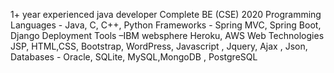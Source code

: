 1+ year experienced java developer
Complete BE (CSE) 2020
Programming Languages - Java, C, C++, Python
Frameworks  - Spring MVC, Spring Boot, Django
Deployment Tools –IBM websphere Heroku, AWS
Web Technologies JSP, HTML,CSS, Bootstrap, WordPress, Javascript , Jquery, Ajax , Json,
Databases - Oracle, SQLite, MySQL,MongoDB , PostgreSQL


